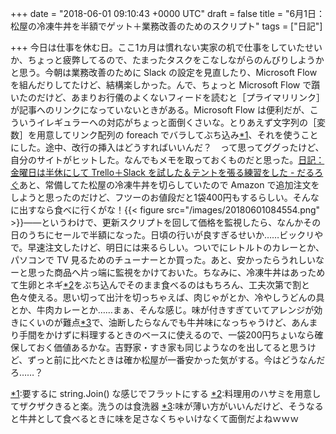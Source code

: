 
+++
date = "2018-06-01 09:10:43 +0000 UTC"
draft = false
title = "6月1日：松屋の冷凍牛丼を半額でゲット＋業務改善のためのスクリプト"
tags = ["日記"]

+++
今日は仕事を休む日。ここ1カ月は慣れない実家の机で仕事をしていたせいか、ちょっと疲弊してるので、たまったタスクをこなしながらのんびりしようかと思う。今朝は業務改善のために Slack の設定を見直したり、Microsoft Flow を組んだりしてたけど、結構楽しかった。んで、ちょっと Microsoft Flow で躓いたのだけど、あまりお行儀のよくないフィードを読むと［プライマリリンク］が記事へのリンクになっていないときがある。Microsoft Flow は便利だが、こういうイレギュラーへの対応がちょっと面倒くさいな。とりあえず文字列の［変数］を用意してリンク配列の foreach でバラしてぶち込み<a href="#f-5bf1acbf" name="fn-5bf1acbf" title="要するに string.Join() な感じでフラットにする">*1</a>、それを使うことにした。途中、改行の挿入はどうすればいいんだ？　って思ってググったけど、自分のサイトがヒットした。なんでもメモを取っておくものだと思った。[日記：金曜日は半休にして Trello＋Slack を試した＆テントを張る練習をした - だるろぐ](http://blog.daruyanagi.jp/entry/2018/02/03/054329)あと、常備してた松屋の冷凍牛丼を切らしていたので Amazon で追加注文をしようと思ったのだけど、フツーのお値段だと1袋400円もするらしい。そんなに出すなら食べに行くがな！{{< figure src="/images/20180601084554.png"  >}}――というわけで、更新スクリプトを回して価格を監視したら、なんかその日のうちにセールで半額になった。日頃の行いが良すぎるせいか……ビックリやで。早速注文したけど、明日には来るらしい。ついでにレトルトのカレーとか、パソコンで TV 見るためのチューナーとか買った。あと、安かったらうれしいなーと思った商品へ片っ端に監視をかけておいた。ちなみに、冷凍牛丼はあっためて生卵とネギ<a href="#f-0cebb9b1" name="fn-0cebb9b1" title="料理用のハサミを用意してザクザクきると楽。洗うのは食洗器">*2</a>をぶち込んでそのまま食べるのはもちろん、工夫次第で割と色々使える。思い切って出汁を切っちゃえば、肉じゃがとか、冷やしうどんの具とか、牛肉カレーとか……まぁ、そんな感じ。味が付きすぎていてアレンジが効きにくいのが難点<a href="#f-e5e30ac6" name="fn-e5e30ac6" title="味が薄い方がいいんだけど、そうなると牛丼として食べるときに味を足さなくちゃいけなくて面倒だよねｗｗｗ">*3</a>で、油断したらなんでも牛丼味になっちゃうけど、あんまり手間をかけずに料理するときのベースに使えるので、一袋200円ちょいなら確保しておく価値あるかな。吉野家・すき家も同じようなのを出してると思うけど、ずっと前に比べたときは確か松屋が一番安かった気がする。今はどうなんだろ……？
<div class="footnote">
<a href="#fn-5bf1acbf" name="f-5bf1acbf" class="footnote-number">*1</a><span class="footnote-delimiter">:</span><span class="footnote-text">要するに string.Join() な感じでフラットにする</span>
<a href="#fn-0cebb9b1" name="f-0cebb9b1" class="footnote-number">*2</a><span class="footnote-delimiter">:</span><span class="footnote-text">料理用のハサミを用意してザクザクきると楽。洗うのは食洗器</span>
<a href="#fn-e5e30ac6" name="f-e5e30ac6" class="footnote-number">*3</a><span class="footnote-delimiter">:</span><span class="footnote-text">味が薄い方がいいんだけど、そうなると牛丼として食べるときに味を足さなくちゃいけなくて面倒だよねｗｗｗ</span>
</div>


